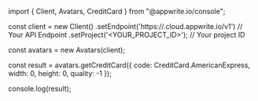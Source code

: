 import { Client, Avatars, CreditCard } from "@appwrite.io/console";

const client = new Client()
    .setEndpoint('https://<REGION>.cloud.appwrite.io/v1') // Your API Endpoint
    .setProject('<YOUR_PROJECT_ID>'); // Your project ID

const avatars = new Avatars(client);

const result = avatars.getCreditCard({
    code: CreditCard.AmericanExpress,
    width: 0,
    height: 0,
    quality: -1
});

console.log(result);
